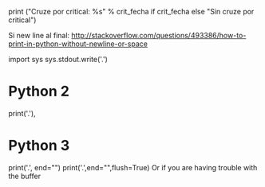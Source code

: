 print ("Cruze por critical: %s" % crit_fecha if crit_fecha else "Sin cruze por critical")


Si new line al final:
http://stackoverflow.com/questions/493386/how-to-print-in-python-without-newline-or-space

import sys
sys.stdout.write('.')

# Python 2
print('.'),

# Python 3
print('.', end="")
print('.',end="",flush=True)
   Or if you are having trouble with the buffer
